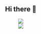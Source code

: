 <h2 align="center">
  Hi there 👋
</h2>
<p align="center">
  <img src="https://discord.c99.nl/widget/theme-2/693514816093945888.png"><br>
  <img src="https://count.getloli.com/get/@LilDui?theme=rule34"/>
</p>
